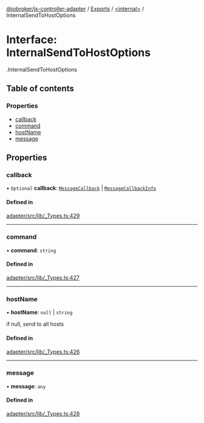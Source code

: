 [@iobroker/js-controller-adapter](../README.md) / [Exports](../modules.md) / [<internal\>](../modules/internal_.md) / InternalSendToHostOptions

# Interface: InternalSendToHostOptions

[<internal>](../modules/internal_.md).InternalSendToHostOptions

## Table of contents

### Properties

- [callback](internal_.InternalSendToHostOptions.md#callback)
- [command](internal_.InternalSendToHostOptions.md#command)
- [hostName](internal_.InternalSendToHostOptions.md#hostname)
- [message](internal_.InternalSendToHostOptions.md#message)

## Properties

### callback

• `Optional` **callback**: [`MessageCallback`](../modules/internal_.md#messagecallback) \| [`MessageCallbackInfo`](internal_.MessageCallbackInfo.md)

#### Defined in

[adapter/src/lib/_Types.ts:429](https://github.com/ioBroker/ioBroker.js-controller/blob/ef3265a4/packages/adapter/src/lib/_Types.ts#L429)

___

### command

• **command**: `string`

#### Defined in

[adapter/src/lib/_Types.ts:427](https://github.com/ioBroker/ioBroker.js-controller/blob/ef3265a4/packages/adapter/src/lib/_Types.ts#L427)

___

### hostName

• **hostName**: ``null`` \| `string`

if null, send to all hosts

#### Defined in

[adapter/src/lib/_Types.ts:426](https://github.com/ioBroker/ioBroker.js-controller/blob/ef3265a4/packages/adapter/src/lib/_Types.ts#L426)

___

### message

• **message**: `any`

#### Defined in

[adapter/src/lib/_Types.ts:428](https://github.com/ioBroker/ioBroker.js-controller/blob/ef3265a4/packages/adapter/src/lib/_Types.ts#L428)
